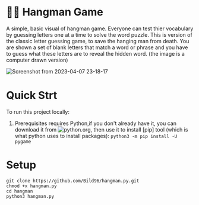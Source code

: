 # 🤷‍♂️ Hangman Game
A simple, basic visual of hangman game. Everyone can test thier vocabulary by guessing letters one at a time to solve the word puzzle. This is version of the classic letter guessing game, to save the hanging man from death. You are shown a set of blank letters that match a word or phrase and you have to guess what these letters are to reveal the hidden word. (the image is a computer drawn version)

![Screenshot from 2023-04-07 23-18-17](https://user-images.githubusercontent.com/52472445/230672534-4c5fb251-13c1-484c-a8cb-448e6c7aeb69.png)

Quick Strt
===========

To run this project locally:

1. Prerequisites requires Python,if you don't already have it, you can download it from ![python.org](https://www.python.org), then use it to install [pip] tool (which is what python uses to install packages): `python3 -m pip install -U pygame`

Setup
======
```
git clone https://github.com/Bild96/hangman.py.git
chmod +x hangman.py
cd hangman
python3 hangman.py
```
